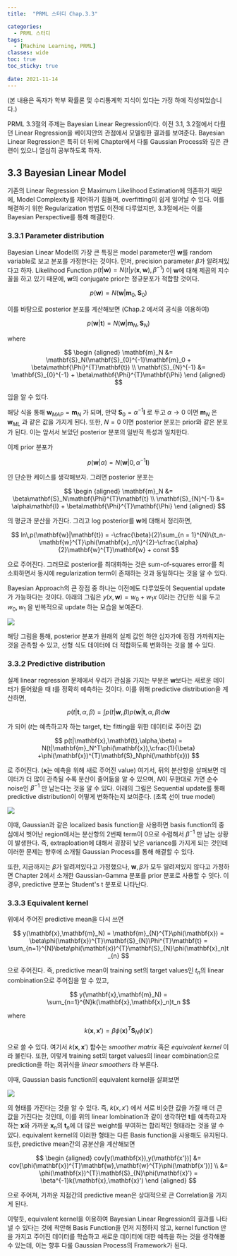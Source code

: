 ```yaml
---
title:  "PRML 스터디 Chap.3.3"

categories:
  - PRML 스터디
tags:
  - [Machine Learning, PRML]
classes: wide
toc: true
toc_sticky: true
 
date: 2021-11-14
---
```


(본 내용은 독자가 학부 확률론 및 수리통계학 지식이 있다는 가정 하에 작성되었습니다.)

PRML 3.3절의 주제는 Bayesian Linear Regression이다. 이전 3.1, 3.2절에서 다뤘던 Linear Regression을 베이지안의 관점에서 모델링한 결과를 보여준다. Bayesian Linear Regression은 특히 더 뒤에 Chapter에서 다룰 Gaussian Process와 깊은 관련이 있으니 열심히 공부하도록 하자.

## 3.3 Bayesian Linear Model

기존의 Linear Regression 은 Maximum Likelihood Estimation에 의존하기 때문에, Model Complexity를 제어하기 힘들며, overfitting이 쉽게 일어날 수 있다. 이를 해결하기 위한 Regularization 방법도 이전에 다루었지만, 3.3절에서는 이를 Bayesian Perspective를 통해 해결한다.

### 3.3.1 Parameter distribution

Bayesian Linear Model의 가장 큰 특징은 model parameter인 $\mathbf{w}$를 random variable로 보고 분포를 가정한다는 것이다. 먼저, precision parameter $\beta$가 알려져있다고 하자. Likelihood Function 
$p(t|\mathbf{w}) = N(t|y(\mathbf{x},\mathbf{w}),\beta^{-1})$
이 $\mathbf{w}$에 대해 제곱의 지수꼴을 하고 있기 때문에, $\mathbf{w}$의 conjugate prior는 정규분포가 적합할 것이다.

$$
p(\mathbf{w}) = N(\mathbf{w}|\mathbf{m}_0,\mathbf{S}_0)
$$

이를 바탕으로 posterior 분포를 계산해보면 (Chap.2 에서의 공식을 이용하여)

$$
p(\mathbf{w}|\mathbf{t}) = N(\mathbf{w}|\mathbf{m}_N,\mathbf{S}_N)
$$

where

$$
\begin {aligned}
\mathbf{m}_N &= \mathbf{S}_N(\mathbf{S}_{0}^{-1}\mathbf{m}_0 + \beta\mathbf{\Phi}^{T}\mathbf{t}) \\ \mathbf{S}_{N}^{-1} &= \mathbf{S}_{0}^{-1} + \beta\mathbf{\Phi}^{T}\mathbf{\Phi}
\end {aligned}
$$

임을 알 수 있다.

해당 식을 통해 
<span>$\mathbf{w}_{MAP} = \mathbf{m}_N$</span>
가 되며, 만약 
<span>$\mathbf{S}_0 = \alpha^{-1}\mathbf{I}$</span> 로 두고 
<span>$\alpha \rightarrow 0$</span>
이면 
<span>$\mathbf{m}_N$</span>
은 
<span>$\mathbf{w}_{ML}$</span>
과 같은 값을 가지게 된다. 또한, 
<span>$N = 0$</span>
이면 posterior 분포는 prior와 같은 분포가 된다. 이는 앞서서 보았던 posterior 분포의 일반적 특성과 일치한다.

이제 prior 분포가

$$
p(\mathbf{w}|\alpha) = N(\mathbf{w}|0,\alpha^{-1}\mathbf{I})
$$

인 단순한 케이스를 생각해보자. 그러면 posterior 분포는

$$
\begin {aligned}
\mathbf{m}_N &= \beta\mathbf{S}_N\mathbf{\Phi}^{T}\mathbf{t} \\ \mathbf{S}_{N}^{-1} &= \alpha\mathbf{I} + \beta\mathbf{\Phi}^{T}\mathbf{\Phi}
\end {aligned}
$$

의 평균과 분산을 가진다. 그리고 log posterior를 $\mathbf{w}$에 대해서 정리하면,

$$
ln\,p(\mathbf{w}|\mathbf{t}) = -\cfrac{\beta}{2}\sum_{n = 1}^{N}\{t_n-\mathbf{w}^{T}\phi(\mathbf{x}_n)\}^{2}-\cfrac{\alpha}{2}\mathbf{w}^{T}\mathbf{w} + const
$$

으로 주어진다. 그러므로 posterior를 최대화하는 것은 sum-of-squares error를 최소화하면서 동시에 regularization term이 존재하는 것과 동일하다는 것을 알 수 있다.

Bayesian Approach의 큰 장점 중 하나는 이전에도 다루었듯이 Sequential update가 가능하다는 것이다. 아래의 그림은 $y(x,\mathbf{w}) = w_0 + w_1x$ 이라는 간단한 식을 두고 $w_0,w_1$ 을 반복적으로 update 하는 모습을 보여준다.

![](/assets/img/2021-11-14-prml-스터디-chap-3-3/Figure%203.7.png)

해당 그림을 통해, posterior 분포가 원래의 실제 값인 하얀 십자가에 점점 가까워지는 것을 관측할 수 있고, 선형 식도 데이터에 더 적합하도록 변화하는 것을 볼 수 있다.

### 3.3.2 Predictive distribution

실제 linear regression 문제에서 우리가 관심을 가지는 부분은 $\mathbf{w}$보다는 새로운 데이터가 들어왔을 때 $t$를 정확히 예측하는 것이다. 이를 위해 predictive distribution을 계산하면,

$$
p(t|\mathbf{t},\alpha,\beta) = \int{p(t|\mathbf{w},\beta)p(\mathbf{w}|\mathbf{t},\alpha,\beta)d\mathbf{w}}
$$

가 되어 ($t$는 예측하고자 하는 target, $\mathbf{t}$는 fitting을 위한 데이터로 주어진 값)

$$
p(t|\mathbf{x},\mathbf{t},\alpha,\beta) = N(t|\mathbf{m}_N^T\phi(\mathbf{x}),\cfrac{1}{\beta} +\phi(\mathbf{x})^{T}\mathbf{S}_N\phi(\mathbf{x}))
$$

로 주어진다. ($\mathbf{x}$는 예측을 위해 새로 주어진 value) 여기서, 뒤의 분산항을 살펴보면 데이터가 더 많이 관측될 수록 분산이 줄어듦을 알 수 있으며, $N$이 무한대로 가면 순수 noise인 $\beta^{-1}$ 만 남는다는 것을 알 수 있다. 아래의 그림은 Sequential update를 통해 predictive distribution이 어떻게 변화하는지 보여준다. (초록 선이 true model)

![](/assets/img/2021-11-14-prml-스터디-chap-3-3/Figure%203.8.png)

이때, Gaussian과 같은 localized basis function을 사용하면 basis function의 중심에서 벗어난 region에서는 분산항의 2번째 term이 0으로 수렴해서 $\beta^{-1}$ 만 남는 상황이 발생한다. 즉, extraploation에 대해서 굉장히 낮은 variance를 가지게 되는 것인데 이러한 문제는 향후에 소개될 Gaussian Process를 통해 해결할 수 있다.

또한, 지금까지는 $\beta$가 알려져있다고 가정했으나, $\mathbf{w},\beta$가 모두 알려져있지 않다고 가정하면 Chapter 2에서 소개한 Gaussian-Gamma 분포를 prior 분포로 사용할 수 잇다. 이 경우, predictive 분포는 Student's t 분포로 나타난다.

### 3.3.3 Equivalent kernel

위에서 주어진 predictive mean을 다시 쓰면

$$
y(\mathbf{x},\mathbf{m}_N) = \mathbf{m}_{N}^{T}\phi(\mathbf{x}) = \beta\phi(\mathbf{x})^{T}\mathbf{S}_{N}\Phi^{T}\mathbf{t} = \sum_{n=1}^{N}\beta\phi(\mathbf{x})^{T}\mathbf{S}_{N}\phi(\mathbf{x}_n)t_{n}
$$

으로 주어진다. 즉, predictive mean이 training set의 target values인 $t_n$의 linear combination으로 주어짐을 알 수 있고,

$$
y(\mathbf{x},\mathbf{m}_N) = \sum_{n=1}^{N}k(\mathbf{x},\mathbf{x}_n)t_n
$$

where

$$
k(\mathbf{x},\mathbf{x}') = \beta\phi(\mathbf{x})^{T}\mathbf{S}_N\phi(\mathbf{x}')
$$

으로 쓸 수 있다. 여기서 $k(\mathbf{x},\mathbf{x}')$ 함수는 *smoother matrix* 혹은 *equivalent kernel* 이라 불린다. 또한, 이렇게 training set의 target values의 linear combination으로 prediction을 하는 회귀식을 *linear smoothers* 라 부른다.

이때, Gaussian basis function의 equivalent kernel을 살펴보면

![](/assets/img/2021-11-14-prml-스터디-chap-3-3/3.10.png)

의 형태를 가진다는 것을 알 수 있다. 즉, $k(x,x')$ 에서 서로 비슷한 값을 가질 때 더 큰 값을 가진다는 것인데, 이를 위의 linear lombination과 같이 생각하면 $\mathbf{t}$를 예측하고자 하는 $\mathbf{x}$와 가까운 $\mathbf{x}_n$의 $\mathbf{t}_n$에 더 많은 weight를 부여하는 합리적인 형태라는 것을 알 수 있다. equivalent kernel의 이러한 형태는 다른 Basis function을 사용해도 유지된다. 또한, predictive mean간의 공분산을 계산해보면

$$
\begin {aligned}
cov[y(\mathbf{x}),y(\mathbf{x'})] &= cov[\phi(\mathbf{x})^{T}\mathbf{w},\mathbf{w}^{T}\phi(\mathbf{x'})] \\ &= \phi(\mathbf{x})^{T}\mathbf{S}_{N}\phi(\mathbf{x}') = \beta^{-1}k(\mathbf{x},\mathbf{x}')
\end {aligned} 
$$

으로 주어져, 가까운 지점간의 predictive mean은 상대적으로 큰 Correlation을 가지게 된다.

이렇듯, equivalent kernel을 이용하여 Bayesian Linear Regression의 결과를 나타낼 수 있다는 것에 착안해 Basis Function을 먼저 지정하지 않고, kernel function 만을 가지고 주어진 데이터를 학습하고 새로운 데이터에 대한 예측을 하는 것을 생각해볼 수 있는데, 이는 향후 다룰 Gaussian Process의 Framework가 된다.
